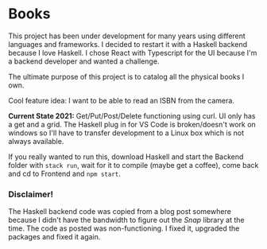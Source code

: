 # Books

This project has been under development for many years using different languages and frameworks.
I decided to restart it with a Haskell backend because I love Haskell.
I chose React with Typescript for the UI because I'm a backend developer and wanted a challenge.

The ultimate purpose of this project is to catalog all the physical books I own.

Cool feature idea:  I want to be able to read an ISBN from the camera.

**Current State 2021:** Get/Put/Post/Delete functioning using curl. UI only has a get and a grid. The Haskell plug in
for VS Code is broken/doesn't work on windows so I'll have to transfer development to a Linux box which is not 
always available.

If you really wanted to run this, download Haskell and start the Backend folder with `stack run`, wait
for it to compile (maybe get a coffee), come back and cd to Frontend and `npm start`.  

### Disclaimer! 
The Haskell backend code was copied from a blog post somewhere because I didn't have the bandwidth to figure 
out the *Snap* library at the time.  The code as posted was non-functioning. I fixed it, upgraded the packages and 
fixed it again.
